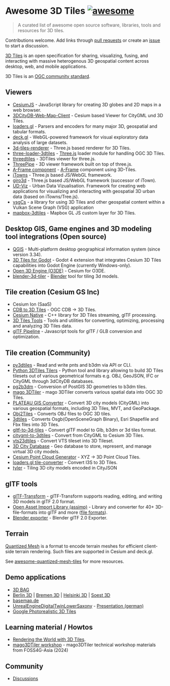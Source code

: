 # Awesome 3D Tiles [![awesome](https://cdn.rawgit.com/sindresorhus/awesome/d7305f38d29fed78fa85652e3a63e154dd8e8829/media/badge.svg)](https://github.com/sindresorhus/awesome)

> A curated list of awesome open source software, libraries, tools and resources for 3D tiles.

Contributions welcome. Add links through [pull requests](https://github.com/pka/awesome-3d-tiles/pulls) or create an [issue](https://github.com/pka/awesome-3d-tiles/issues) to start a discussion.

[3D Tiles](https://github.com/CesiumGS/3d-tiles) is an open specification for sharing, visualizing, fusing, and interacting with massive heterogenous 3D geospatial content across desktop, web, and mobile applications.

3D Tiles is an [OGC community standard](https://www.ogc.org/standard/3dtiles/).

## Viewers

* [CesiumJS](https://github.com/CesiumGS/cesium) - JavaScript library for creating 3D globes and 2D maps in a web browser.
* [3DCityDB-Web-Map-Client](https://github.com/3dcitydb/3dcitydb-web-map) - Cesium based Viewer for CityGML und 3D Tiles.
* [loaders.gl](https://loaders.gl/docs/specifications/category-3d-tiles) - Parsers and encoders for many major 3D, geospatial and tabular formats.
* [deck.gl](https://deck.gl/docs/api-reference/geo-layers/tile-3d-layer) - WebGL-powered framework for visual exploratory data analysis of large datasets.
* [3d-tiles-renderer](https://github.com/NASA-AMMOS/3DTilesRendererJS) - Three.js based renderer for 3D Tiles.
* [three-loader-3dtiles](https://github.com/nytimes/three-loader-3dtiles) - [Three.js](https://threejs.org/) loader module for handling OGC 3D Tiles.
* [threedtiles](https://github.com/ebeaufay/3DTilesViewer) - 3DTiles viewer for three.js.
* [ThreePipe](https://threepipe.org/) - 3D viewer framework built on top of three.js.
* [A-Frame component](https://github.com/nytimes/aframe-loader-3dtiles-component) - [A-Frame](https://aframe.io/) component using 3D-Tiles.
* [iTowns](https://github.com/iTowns/itowns) - Three.js based JS/WebGL framework.
* [giro3d](https://gitlab.com/giro3d/giro3d) - Three.js based JS/WebGL framework (successor of iTown).
* [UD-Viz](https://github.com/VCityTeam/UD-Viz) - Urban Data Vizualisation. Framework for creating web applications for visualizing and interacting with geospatial 3D urban data (based on iTowns/Tree.js).
* [vsgCs](https://github.com/timoore/vsgCs) - a library for using 3D Tiles and other geospatial content within a Vulkan Scene Graph (VSG) application
* [mapbox-3dtiles](https://github.com/Geodan/mapbox-3dtiles) - Mapbox GL JS custom layer for 3D Tiles.

## Desktop GIS, Game engines and 3D modeling tool integrations (Open source)

* [QGIS](https://www.qgis.org/) - Multi-platform desktop geographical information system (since version 3.34).
* [3D Tiles for Godot](https://github.com/Battle-Road-Labs/3D-Tiles-For-Godot) - Godot 4 extension that integrates Cesium 3D Tiles capabilities into Godot Engine (currently Windows-only).
* [Open 3D Engine (O3DE)](https://github.com/CesiumGS/cesium-o3de) - Cesium for O3DE.
* [blender-3d-tiler](https://gitee.com/cesium_processing/blender-3d-tiler) - [Blender](https://www.blender.org/) tool for tiling 3d models.

## Tile creation (Cesium GS Inc)

* Cesium Ion (SaaS)
* [CDB to 3D Tiles](https://github.com/CesiumGS/cdb-to-3dtiles) - OGC CDB → 3D Tiles.
* [Cesium Native](https://github.com/CesiumGS/cesium-native) - C++ library for 3D Tiles streaming, glTF processing.
* [3D Tiles Tools](https://github.com/CesiumGS/3d-tiles-tools) - Tools and utilities for converting, optimizing, processing and analyzing 3D Tiles data.
* [glTF Pipeline](https://github.com/CesiumGS/gltf-pipeline) - Javascript tools for glTF / GLB conversion and optimization.

## Tile creation (Community)

* [py3dtiles](https://py3dtiles.org/) - Read and write pnts and b3dm via API or CLI.
* [Python 3DTiles Tilers](https://github.com/VCityTeam/py3dtilers) - Python tool and library allowing to build 3D Tiles tilesets out of various geometrical formats e.g. OBJ, GeoJSON, IFC or CityGML through 3dCityDB databases.
* [pg2b3dm](https://github.com/Geodan/pg2b3dm) - Conversion of PostGIS 3D geometries to b3dm tiles.
* [mago 3DTiler](https://github.com/Gaia3D/mago-3d-tiler) - mago 3DTiler converts various spatial data into OGC 3D Tiles.
* [PLATEAU GIS Converter](https://github.com/MIERUNE/plateau-gis-converter) - Convert 3D city models (CityGML) into various geospatial formats, including 3D Tiles, MVT, and GeoPackage.
* [Obj2Tiles](https://github.com/OpenDroneMap/Obj2Tiles) - Converts OBJ files to OGC 3D tiles.
* [3dtiles](https://github.com/fanvanzh/3dtiles) - Converts Osgb(OpenSceneGraph Binary), Esri Shapefile and Fbx files into 3D Tiles.
* [gltf-to-3d-tiles](https://github.com/xuzhusheng/gltf-to-3d-tiles) - Convert glTF model to Glb, b3dm or 3d tiles format.
* [citygml-to-3dtiles](https://github.com/njam/citygml-to-3dtiles) - Convert from CityGML to Cesium 3D Tiles.
* [vts23dtiles](https://github.com/melowntech/vts-tools) - Convert VTS tileset into 3D Tileset.
* [3D City Database](https://www.3dcitydb.org/) - Geo database to store, represent, and manage virtual 3D city models.
* [Cesium Point Cloud Generator](https://github.com/tum-gis/cesium-point-cloud-generator) - XYZ → 3D Point Cloud Tiles.
* [loaders.gl tile-converter](https://loaders.gl/docs/modules/tile-converter/cli-reference/tile-converter) - Convert I3S to 3D Tiles.
* [tyler](https://github.com/3DGI/tyler) - Tiling 3D city models encoded in CityJSON

## glTF tools

* [glTF-Transform](https://gltf-transform.donmccurdy.com/cli.html) - glTF-Transform supports reading, editing, and writing 3D models in glTF 2.0 format.
* [Open Asset Import Library (assimp)](https://github.com/assimp/assimp) - Library and converter for 40+ 3D-file-formats into glTF and more ([file formats](https://github.com/assimp/assimp/blob/master/doc/Fileformats.md)).
* [Blender exporter](https://docs.blender.org/manual/en/latest/addons/import_export/scene_gltf2.html#extensions) - Blender glTF 2.0 Exporter.

## Terrain

[Quantized Mesh](https://github.com/CesiumGS/quantized-mesh) is a format to encode terrain meshes for efficient client-side terrain rendering. Such files are supported in Cesium and deck.gl.

See [awesome-quantized-mesh-tiles](https://github.com/bertt/awesome-quantized-mesh-tiles#readme) for more resources.

## Demo applications

* [3D BAG](https://3dbag.nl/en/viewer)
* [Berlin 3D](https://berlin.virtualcitymap.de/#) | [Bremen 3D](https://bremen.virtualcitymap.de/#/) | [Helsinki 3D](https://kartta.hel.fi/3d/#/) | [Soest 3D](https://soest.virtualcitymap.de/#/)
* [basemap.de](https://basemap.de/beta/)
* [UnrealEngineDigitalTwinLowerSaxony](https://github.com/JulianMuellerLgln/UnrealEngineDigitalTwinLowerSaxony) - [Presentation (german)](https://pretalx.com/fossgis2025/talk/8P79JV/)
* [Google Photorealistic 3D Tiles](https://developers.google.com/maps/documentation/tile/3d-tiles)

## Learning material / Howtos

* [Rendering the World with 3D Tiles](https://cesium.com/learn/presentations/#rendering-the-world-with-3d-tiles).
* [mago3DTiler workshop](https://github.com/Gaia3D/mago3d-doc/blob/main/foss4g/Table_Of_Contents_En.md) - mago3DTiler technical workshop materials from FOSS4G-Asia (2024)

## Community

* [Discussions](https://github.com/pka/awesome-3d-tiles/discussions)
